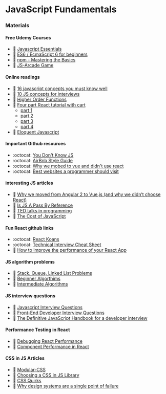 # JavaScript Fundamentals



### Materials
#### Free Udemy Courses  
* :movie_camera: [Javascript Essentials][Javascript-Essentials]
* :movie_camera: [ES6 / EcmaScript 6 for beginners][es6-for-beginners]
* :movie_camera: [npm - Mastering the Basics][npm-basics]
* :movie_camera: [JS-Arcade Game][JS-Arcade]

#### Online readings
* :book: [16 javascript concepts you must know well][16-javascript-concepts-you-must-know-well]
* :book: [10 JS concepts for interviews][10-JS-Concepts-for-interviews]
* :book: [Higher Order Functions][higher-order]
* :book: [Four part React tutorial with cart][learn-react]
  * [part 1][part-1]
  * [part 2][part-2]
  * [part 3][part-3]
  * [part 4][part-4]
* :book: [Eloquent Javascript][eloquent-javascript]  


#### Important Github resources
* :octocat: [You Don't Know JS][You-Dont-Know-JS]
* :octocat: [AirBnb Style Guide][Airbnb-Style-guide]
* :octocat: [Why we mobed to vue and didn't use react][react]
* :octocat: [Best websites a programmer should visit][best-websites-a-programmer-should-visit]


#### interesting JS articles
* :book: [Why we moved from Angular 2 to Vue.js (and why we didn’t choose React)][moved-from-ang2]
* :book: [Is JS A Pass By Reference][is-js-a-pass-by-reference]
* :movie_camera: [TED talks in programming][ted-program]
* :link: [The Cost of JavaScript][cost-of-js]

#### Fun React github links
* :octocat: [React Koans][React-Koans]
* :octocat: [Technical Interview Cheat Sheet][tech-interview-cheatsheet]
* :link: [How to improve the performance of your React App][react-performance]

#### JS algorithm problems
* :link: [Stack, Queue, Linked List Problems][Linked-list-problems]
* :link: [Beginner Algorthims][beginner-algos]
* :link: [Intermediate Algorithms][Intermediate-algos]

#### JS interview questions
* :link: [Javascript Interview Questions][JS-interview-questions]
* :link: [Front-End Developer Interview Questions][frontend-interview-questions]
* :link: [The Definitive JavaScript Handbook for a developer interview][js-handbook-interview]

#### Performance Testing in React
* :link: [Debugging React Performance][react-preformance-chrome]
* :link: [Component Performance in React][performance-react]

#### CSS in JS Articles
* :link: [Modular-CSS][modular-css]
* :link: [Choosing a CSS in JS Library][css-in-js-library]
* :link: [CSS Quirks][css-quirk]
* :link: [Why design systems are a single point of failure][single-failure]
<!--
* :book: [Closures and Scope][closures] (10 min)
* :book: [`this` and that][this-and-that] (10 min)
* :book: [ES6 Arrow Functions][fat-arrows] (15 min) -->
[cost-of-js]: https://medium.com/dev-channel/the-cost-of-javascript-84009f51e99e
[single-failure]: https://blog.hichroma.com/why-design-systems-are-a-single-point-of-failure-ec9d30c107c2
[css-quirk]: https://medium.com/@peedutuisk/lesser-known-css-quirks-oddities-and-advanced-tips-css-is-awesome-8ee3d16295bb
[ted-program]: https://www.makeuseof.com/tag/ted-talks-programming/
[css-in-js-library]: https://gist.github.com/troch/c27c6a8cc47b76755d848c6d1204fdaf
[modular-css]:https://medium.com/@pioul/modular-css-with-react-61638ae9ea3e
[performance-react]:https://medium.com/modus-create-front-end-development/component-rendering-performance-in-react-df859b474adc
[react-preformance-chrome]:https://building.calibreapp.com/debugging-react-performance-with-react-16-and-chrome-devtools-c90698a522ad
[Javascript-Essentials]: https://www.udemy.com/javascript-essentials/
[es6-for-beginners]: https://www.udemy.com/es6-ecmascript-6-for-beginners/
[npm-basics]: https://www.udemy.com/npm-mastering-the-basics/
[JS-Arcade]: https://www.udemy.com/code-your-first-game/
[16-javascript-concepts-you-must-know-well]: http://javascriptissexy.com/16-javascript-concepts-you-must-know-well/
[10-JS-Concepts-for-interviews]: https://codeburst.io/10-javascript-concepts-you-need-to-know-for-interviews-136df65ecce
[You-Dont-Know-JS]: https://github.com/getify/You-Dont-Know-JS
[higher-order]: https://medium.freecodecamp.org/higher-order-functions-in-javascript-d9101f9cf528
[Airbnb-Style-guide]: https://github.com/airbnb/javascript
[react]: https://github.com/facebook/react
[moved-from-ang2]: https://medium.com/reverdev/why-we-moved-from-angular-2-to-vue-js-and-why-we-didnt-choose-react-ef807d9f4163
[best-websites-a-programmer-should-visit]: https://github.com/sdmg15/Best-websites-a-programmer-should-visit
[React-Koans]: https://github.com/arkency/reactjs_koans
[learn-react]: https://www.codementor.io/learn-reactjs
[part-1]: https://scotch.io/tutorials/learning-react-getting-started-and-concepts
[part-2]: https://scotch.io/tutorials/build-a-real-time-twitter-stream-with-node-and-react-js
[part-3]: https://scotch.io/tutorials/getting-to-know-flux-the-react-js-architecture
[part-4]: https://scotch.io/tutorials/creating-a-simple-shopping-cart-with-react-js-and-flux
[Linked-list-problems]: https://www.thatjsdude.com/interview/linkedList.html
[beginner-algos]: http://www.thatjsdude.com/interview/js1.html
[Intermediate-algos]: http://www.thatjsdude.com/interview/js2.html
[JS-interview-questions]: http://dev.fyicenter.com/Interview-Questions/JavaScript/What_are_JavaScript_types_.html
[tech-interview-cheatsheet]: https://gist.github.com/TSiege/cbb0507082bb18ff7e4b
[frontend-interview-questions]: http://www.thatjsdude.com/interview/
[is-js-a-pass-by-reference]: https://stackoverflow.com/questions/518000/is-javascript-a-pass-by-reference-or-pass-by-value-language
[js-handbook-interview]: https://medium.freecodecamp.org/the-definitive-javascript-handbook-for-a-developer-interview-44ffc6aeb54e
[react-performance]: https://medium.com/myheritage-engineering/how-to-greatly-improve-your-react-app-performance-e70f7cbbb5f6
[eloquent-javascript]: http://eloquentjavascript.net/
